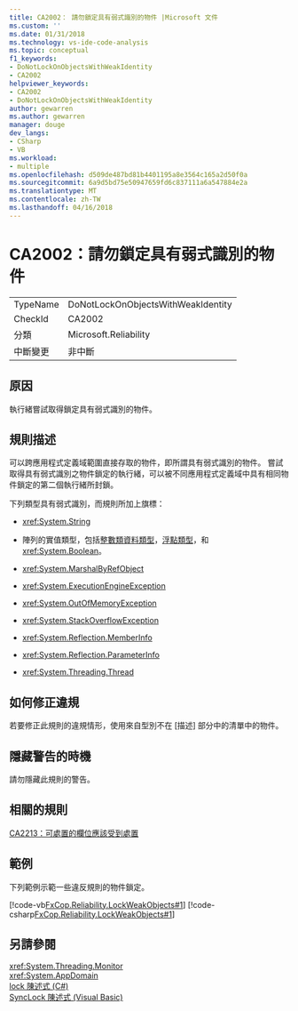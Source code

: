 ```yaml
---
title: CA2002： 請勿鎖定具有弱式識別的物件 |Microsoft 文件
ms.custom: ''
ms.date: 01/31/2018
ms.technology: vs-ide-code-analysis
ms.topic: conceptual
f1_keywords:
- DoNotLockOnObjectsWithWeakIdentity
- CA2002
helpviewer_keywords:
- CA2002
- DoNotLockOnObjectsWithWeakIdentity
author: gewarren
ms.author: gewarren
manager: douge
dev_langs:
- CSharp
- VB
ms.workload:
- multiple
ms.openlocfilehash: d509de487bd81b4401195a8e3564c165a2d50f0a
ms.sourcegitcommit: 6a9d5bd75e50947659fd6c837111a6a547884e2a
ms.translationtype: MT
ms.contentlocale: zh-TW
ms.lasthandoff: 04/16/2018
---
```

# <a name="ca2002-do-not-lock-on-objects-with-weak-identity"></a>CA2002：請勿鎖定具有弱式識別的物件

|||
|-|-|
|TypeName|DoNotLockOnObjectsWithWeakIdentity|
|CheckId|CA2002|
|分類|Microsoft.Reliability|
|中斷變更|非中斷|

## <a name="cause"></a>原因

執行緒嘗試取得鎖定具有弱式識別的物件。

## <a name="rule-description"></a>規則描述

可以跨應用程式定義域範圍直接存取的物件，即所謂具有弱式識別的物件。 嘗試取得具有弱式識別之物件鎖定的執行緒，可以被不同應用程式定義域中具有相同物件鎖定的第二個執行緒所封鎖。

下列類型具有弱式識別，而規則所加上旗標：

- <xref:System.String>

- 陣列的實值類型，包括[整數類資料類型](/dotnet/csharp/language-reference/keywords/integral-types-table)，[浮點類型](/dotnet/csharp/language-reference/keywords/floating-point-types-table)，和<xref:System.Boolean>。

- <xref:System.MarshalByRefObject>

- <xref:System.ExecutionEngineException>

- <xref:System.OutOfMemoryException>

- <xref:System.StackOverflowException>

- <xref:System.Reflection.MemberInfo>

- <xref:System.Reflection.ParameterInfo>

- <xref:System.Threading.Thread>

## <a name="how-to-fix-violations"></a>如何修正違規

若要修正此規則的違規情形，使用來自型別不在 [描述] 部分中的清單中的物件。

## <a name="when-to-suppress-warnings"></a>隱藏警告的時機

請勿隱藏此規則的警告。

## <a name="related-rules"></a>相關的規則

[CA2213：可處置的欄位應該受到處置](../code-quality/ca2213-disposable-fields-should-be-disposed.md)

## <a name="example"></a>範例

下列範例示範一些違反規則的物件鎖定。

[!code-vb[FxCop.Reliability.LockWeakObjects#1](../code-quality/codesnippet/VisualBasic/ca2002-do-not-lock-on-objects-with-weak-identity_1.vb)]
[!code-csharp[FxCop.Reliability.LockWeakObjects#1](../code-quality/codesnippet/CSharp/ca2002-do-not-lock-on-objects-with-weak-identity_1.cs)]

## <a name="see-also"></a>另請參閱

<xref:System.Threading.Monitor>  
<xref:System.AppDomain>  
[lock 陳述式 (C#)](/dotnet/csharp/language-reference/keywords/lock-statement)  
[SyncLock 陳述式 (Visual Basic)](/dotnet/visual-basic/language-reference/statements/synclock-statement)